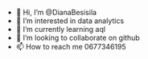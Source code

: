 - 👋 Hi, I’m @DianaBesisila
- 👀 I’m interested in data analytics
- 🌱 I’m currently learning aql
- 💞️ I’m looking to collaborate on github
- 📫 How to reach me 0677346195

<!---
DianaBesisila/DianaBesisila is a ✨ special ✨ repository because its `README.md` (this file) appears on your GitHub profile.
You can click the Preview link to take a look at your changes...
--->
